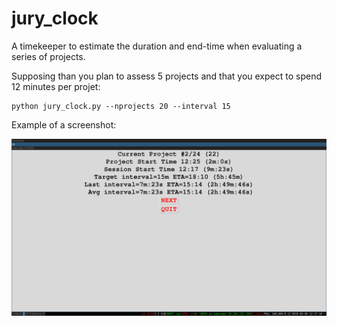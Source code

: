 # jury_clock
A timekeeper to estimate the duration and end-time when evaluating a series of projects.


Supposing than you plan to assess 5 projects and that you expect to spend 12 minutes per projet: 

    python jury_clock.py --nprojects 20 --interval 15


Example of a screenshot:

![](screenshot.png)
    
